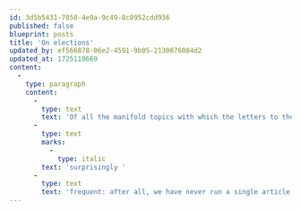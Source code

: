 ```yaml
---
id: 3d5b5431-7050-4e9a-9c49-8c8952cdd936
published: false
blueprint: posts
title: 'On elections'
updated_by: ef566878-06e2-4591-9b05-2130076004d2
updated_at: 1725118669
content:
  -
    type: paragraph
    content:
      -
        type: text
        text: 'Of all the manifold topics with which the letters to the editors of Three Dots Magazine concern themselves, electoral reform remains, if not the most frequent one (that honour goes to "what in heaven''s name is a monad??" and untold variations thereon), then certainly the most '
      -
        type: text
        marks:
          -
            type: italic
        text: 'surprisingly '
      -
        type: text
        text: 'frequent: after all, we have never run a single article on electoral reform.'
---
```

